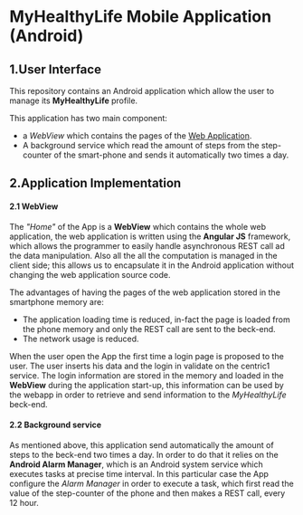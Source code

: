 ﻿# MyHealthyLife Mobile Application (Android)

## 1.User Interface

This repository contains an Android application which allow the user to manage its **MyHealthyLife** profile.

This application has two main component:

- a *WebView* which contains the pages of the [Web Application](https://github.com/MyHealthyLife/MyHealthyLifeWeb "").
- A background service which read the amount of steps from the step-counter of the smart-phone and sends it automatically two times a day.

## 2.Application Implementation

#### 2.1 WebView

The *"Home"* of the App is a **WebView** which contains the whole web application, the web application is written using the **Angular JS** framework, which allows the programmer to easily handle asynchronous REST call ad the data manipulation. Also all the all the computation is managed in the client side; this allows us to encapsulate it in the Android application without changing the web application source code.

The advantages of having the pages of the web application stored in the smartphone memory are:

- The application loading time is reduced, in-fact the page is loaded from the phone memory and only the REST call are sent to the beck-end.
- The network usage is reduced.

When the user open the App the first time a login page is proposed to the user. The user inserts his data and the login in validate on the centric1 service. The login information are stored in the memory and loaded in the **WebView** during the application start-up, this information can be used by the webapp in order to retrieve and send information to the *MyHealthyLife* beck-end.

#### 2.2 Background service

As mentioned above, this application send automatically the amount of steps to the beck-end two times a day. In order to do that it relies on the **Android Alarm Manager**, which is an Android system service which executes tasks at precise time interval. In this particular case the App configure the *Alarm Manager* in order to execute a task, which first read the value of the step-counter of the phone and then makes a REST call, every 12 hour. 